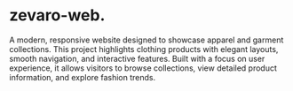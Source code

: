 # zevaro-web.
A modern, responsive website designed to showcase apparel and garment collections. This project highlights clothing products with elegant layouts, smooth navigation, and interactive features. Built with a focus on user experience, it allows visitors to browse collections, view detailed product information, and explore fashion trends.
